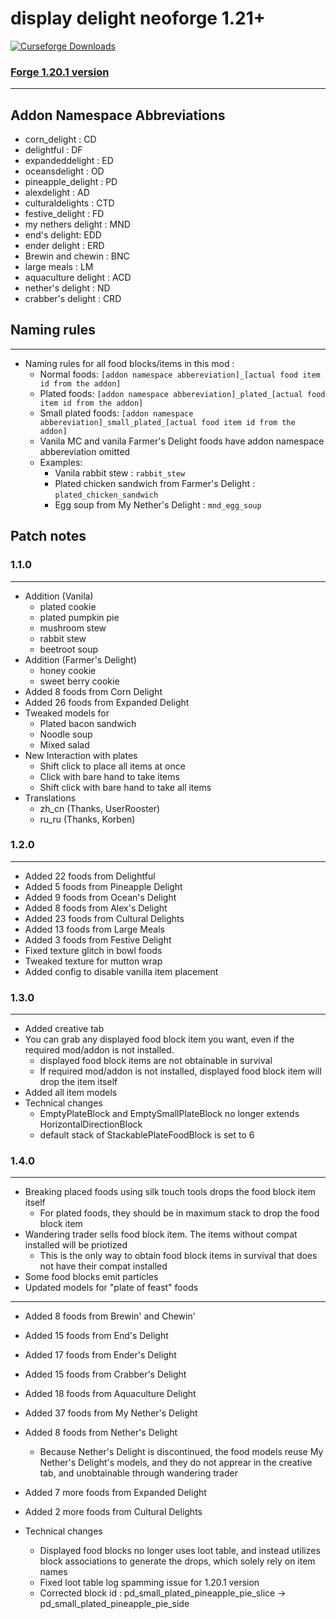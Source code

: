 # display delight neoforge 1.21+

<a href="https://www.curseforge.com/minecraft/mc-mods/display-delight">
  <img src="https://cf.way2muchnoise.eu/full_1144296_downloads.svg" alt="Curseforge Downloads">
</a>

### [Forge 1.20.1 version](https://github.com/jkvin114/display-delight-forge-1.20.1)

---
## Addon Namespace Abbreviations

- corn_delight : CD
- delightful : DF
- expandeddelight : ED
- oceansdelight : OD
- pineapple_delight : PD
- alexdelight : AD
- culturaldelights : CTD
- festive_delight : FD
- my nethers delight : MND
- end's delight: EDD
- ender delight : ERD
- Brewin and chewin : BNC
- large meals : LM
- aquaculture delight : ACD
- nether's delight : ND
- crabber's delight : CRD
## Naming rules
--- 
- Naming rules for all food blocks/items in this mod :
  - Normal foods: `[addon namespace abbereviation]_[actual food item id from the addon]`
  - Plated foods: `[addon namespace abbereviation]_plated_[actual food item id from the addon]`
  - Small plated foods: `[addon namespace abbereviation]_small_plated_[actual food item id from the addon]`
  - Vanila MC and vanila Farmer's Delight foods have addon namespace abbereviation omitted
  - Examples:
    - Vanila rabbit stew : `rabbit_stew`
    - Plated chicken sandwich from Farmer's Delight : `plated_chicken_sandwich`
    - Egg soup from My Nether's Delight : `mnd_egg_soup`

## Patch notes

### 1.1.0

---
- Addition (Vanila)
  - plated cookie
  - plated pumpkin pie
  - mushroom stew
  - rabbit stew
  - beetroot soup
- Addition (Farmer's Delight)
  - honey cookie
  - sweet berry cookie
- Added 8 foods from Corn Delight
- Added 26 foods from Expanded Delight
- Tweaked models for
    - Plated bacon sandwich
    - Noodle soup
    - Mixed salad
- New Interaction with plates
  - Shift click to place all items at once
  - Click with bare hand to take items
  - Shift click with bare hand to take all items
- Translations
  - zh_cn (Thanks, UserRooster)
  - ru_ru (Thanks, Korben)


### 1.2.0
---
- Added 22 foods from Delightful
- Added 5 foods from Pineapple Delight
- Added 9 foods from Ocean's Delight
- Added 8 foods from Alex's Delight
- Added 23 foods from Cultural Delights
- Added 13 foods from Large Meals
- Added 3 foods from Festive Delight
- Fixed texture glitch in bowl foods
- Tweaked texture for mutton wrap
- Added config to disable vanilla item placement

### 1.3.0

---

- Added creative tab
- You can grab any displayed food block item you want, even if the required mod/addon is not installed.
  - displayed food block items are not obtainable in survival
  - If required mod/addon is not installed, displayed food block item will drop the item itself
- Added all item models
- Technical changes
  - EmptyPlateBlock and EmptySmallPlateBlock no longer extends HorizontalDirectionBlock
  - default stack of StackablePlateFoodBlock is set to 6

### 1.4.0

--- 

- Breaking placed foods using silk touch tools drops the food block item itself
  - For plated foods, they should be in maximum stack to drop the food block item
- Wandering trader sells food block item. The items without compat installed will be priotized
  - This is the only way to obtain food block items in survival that does not have their compat installed
- Some food blocks emit particles
- Updated models for "plate of feast" foods
---

- Added 8 foods from Brewin' and Chewin'
- Added 15 foods from End's Delight
- Added 17 foods from Ender's Delight
- Added 15 foods from Crabber's Delight
- Added 18 foods from Aquaculture Delight
- Added 37 foods from My Nether's Delight
- Added 8 foods from Nether's Delight
  - Because Nether's Delight is discontinued, the food models reuse My Nether's Delight's models, and they do not apprear in the creative tab, and unobtainable through wandering trader
- Added 7 more foods from Expanded Delight
- Added 2 more foods from Cultural Delights

- Technical changes
  - Displayed food blocks no longer uses loot table, and instead utilizes block associations to generate the drops, which solely rely on item names
  - Fixed loot table log spamming issue for 1.20.1 version
  - Corrected block id : pd_small_plated_pineapple_pie_slice -> pd_small_plated_pineapple_pie_side




